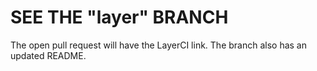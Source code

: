 # SEE THE "layer" BRANCH

The open pull request will have the LayerCI link. The branch also has an updated README.